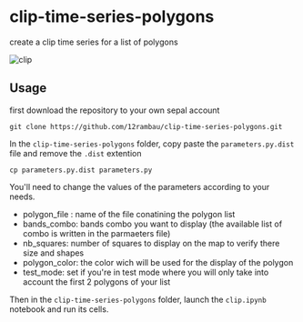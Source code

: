 # clip-time-series-polygons

create a clip time series for a list of polygons

![clip](./img/clip_nir_red_green.png)


## Usage

first download the repository to your own sepal account 

```
git clone https://github.com/12rambau/clip-time-series-polygons.git
```

In the `clip-time-series-polygons` folder, copy paste the `parameters.py.dist` file and remove the `.dist` extention 

```
cp parameters.py.dist parameters.py
```

You'll need to change the values of the parameters according to your needs. 
- polygon_file : name of the file conatining the polygon list
- bands_combo: bands combo you want to display (the available list of combo is written in the parmaeters file)
- nb_squares: number of squares to display on the map to verify there size and shapes
- polygon_color: the color wich will be used for the display of the polygon
- test_mode: set if you're in test mode where you will only take into account the first 2 polygons of your list

Then in the `clip-time-series-polygons` folder, launch the `clip.ipynb` notebook and run its cells. 

